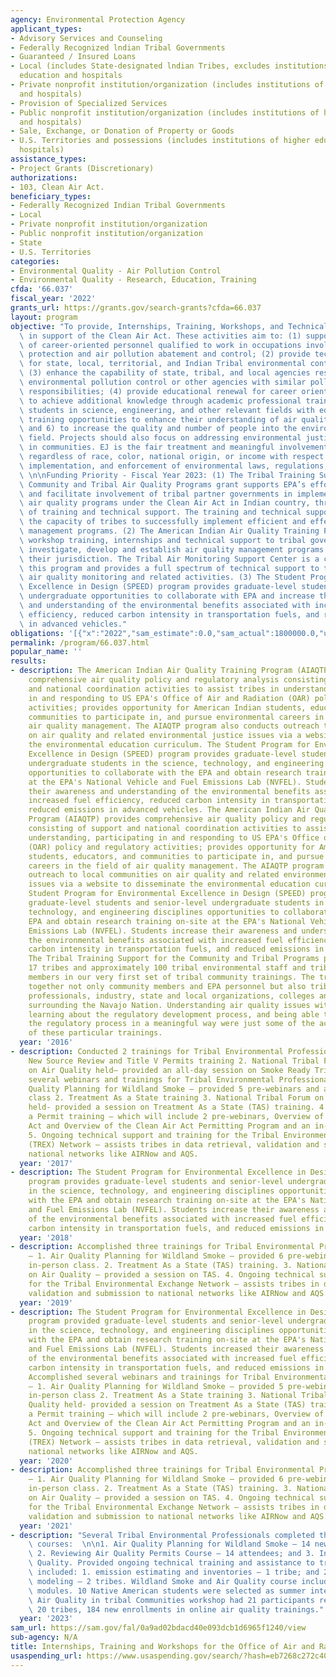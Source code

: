 ```yaml
---
agency: Environmental Protection Agency
applicant_types:
- Advisory Services and Counseling
- Federally Recognized lndian Tribal Governments
- Guaranteed / Insured Loans
- Local (includes State-designated lndian Tribes, excludes institutions of higher
  education and hospitals
- Private nonprofit institution/organization (includes institutions of higher education
  and hospitals)
- Provision of Specialized Services
- Public nonprofit institution/organization (includes institutions of higher education
  and hospitals)
- Sale, Exchange, or Donation of Property or Goods
- U.S. Territories and possessions (includes institutions of higher education and
  hospitals)
assistance_types:
- Project Grants (Discretionary)
authorizations:
- 103, Clean Air Act.
beneficiary_types:
- Federally Recognized Indian Tribal Governments
- Local
- Private nonprofit institution/organization
- Public nonprofit institution/organization
- State
- U.S. Territories
categories:
- Environmental Quality - Air Pollution Control
- Environmental Quality - Research, Education, Training
cfda: '66.037'
fiscal_year: '2022'
grants_url: https://grants.gov/search-grants?cfda=66.037
layout: program
objective: "To provide, Internships, Training, Workshops, and Technical Monitoring\
  \ in support of the Clean Air Act. These activities aim to: (1) support the development\
  \ of career-oriented personnel qualified to work in occupations involving environmental\
  \ protection and air pollution abatement and control; (2) provide technical training\
  \ for state, local, territorial, and Indian Tribal environmental control agencies;\
  \ (3) enhance the capability of state, tribal, and local agencies responsible for\
  \ environmental pollution control or other agencies with similar pollution control\
  \ responsibilities; (4) provide educational renewal for career oriented personnel\
  \ to achieve additional knowledge through academic professional training; (5) provide\
  \ students in science, engineering, and other relevant fields with education and\
  \ training opportunities to enhance their understanding of air quality-related topics;\
  \ and 6) to increase the quality and number of people into the environmental control\
  \ field. Projects should also focus on addressing environmental justice (EJ) concerns\
  \ in communities. EJ is the fair treatment and meaningful involvement of all people\
  \ regardless of race, color, national origin, or income with respect to the development,\
  \ implementation, and enforcement of environmental laws, regulations, and policies.\
  \ \n\nFunding Priority - Fiscal Year 2023: (1) The Tribal Training Support for the\
  \ Community and Tribal Air Quality Programs grant supports EPA’s efforts to encourage\
  \ and facilitate involvement of tribal partner governments in implementing ambient\
  \ air quality programs under the Clean Air Act in Indian country, through the provision\
  \ of training and technical support. The training and technical support will promote\
  \ the capacity of tribes to successfully implement efficient and effective air quality\
  \ management programs. (2) The American Indian Air Quality Training Program provides\
  \ workshop training, internships and technical support to tribal governments to\
  \ investigate, develop and establish air quality management programs for lands under\
  \ their jurisdiction. The Tribal Air Monitoring Support Center is a component of\
  \ this program and provides a full spectrum of technical support to tribes undertaking\
  \ air quality monitoring and related activities. (3) The Student Program for Environmental\
  \ Excellence in Design (SPEED) program provides graduate-level students and senior-level\
  \ undergraduate opportunities to collaborate with EPA and increase their awareness\
  \ and understanding of the environmental benefits associated with increased fuel\
  \ efficiency, reduced carbon intensity in transportation fuels, and reduced emissions\
  \ in advanced vehicles."
obligations: '[{"x":"2022","sam_estimate":0.0,"sam_actual":1800000.0,"usa_spending_actual":1945998.0},{"x":"2023","sam_estimate":1800000.0,"sam_actual":0.0,"usa_spending_actual":2480000.0},{"x":"2024","sam_estimate":1800000.0,"sam_actual":0.0,"usa_spending_actual":1863532.0}]'
permalink: /program/66.037.html
popular_name: ''
results:
- description: The American Indian Air Quality Training Program (AIAQTP) provides
    comprehensive air quality policy and regulatory analysis consisting of support
    and national coordination activities to assist tribes in understanding, participating
    in and responding to US EPA's Office of Air and Radiation (OAR) policy and regulatory
    activities; provides opportunity for American Indian students, educators, and
    communities to participate in, and pursue environmental careers in the field of
    air quality management. The AIAQTP program also conducts outreach to local communities
    on air quality and related environmental justice issues via a website to disseminate
    the environmental education curriculum. The Student Program for Environmental
    Excellence in Design (SPEED) program provides graduate-level students and senior-level
    undergraduate students in the science, technology, and engineering disciplines
    opportunities to collaborate with the EPA and obtain research training on-site
    at the EPA's National Vehicle and Fuel Emissions Lab (NVFEL). Students increase
    their awareness and understanding of the environmental benefits associated with
    increased fuel efficiency, reduced carbon intensity in transportation fuels, and
    reduced emissions in advanced vehicles. The American Indian Air Quality Training
    Program (AIAQTP) provides comprehensive air quality policy and regulatory analysis
    consisting of support and national coordination activities to assist tribes in
    understanding, participating in and responding to US EPA's Office of Air and Radiation
    (OAR) policy and regulatory activities; provides opportunity for American Indian
    students, educators, and communities to participate in, and pursue environmental
    careers in the field of air quality management. The AIAQTP program also conducts
    outreach to local communities on air quality and related environmental justice
    issues via a website to disseminate the environmental education curriculum. The
    Student Program for Environmental Excellence in Design (SPEED) program provides
    graduate-level students and senior-level undergraduate students in the science,
    technology, and engineering disciplines opportunities to collaborate with the
    EPA and obtain research training on-site at the EPA's National Vehicle and Fuel
    Emissions Lab (NVFEL). Students increase their awareness and understanding of
    the environmental benefits associated with increased fuel efficiency, reduced
    carbon intensity in transportation fuels, and reduced emissions in advanced vehicles.
    The Tribal Training Support for the Community and Tribal Programs project supported
    17 tribes and approximately 100 tribal environmental staff and tribal community
    members in our very first set of tribal community trainings. The trainings brought
    together not only community members and EPA personnel but also tribal environmental
    professionals, industry, state and local organizations, colleges and other stakeholders
    surrounding the Navajo Nation. Understanding air quality issues within the community,
    learning about the regulatory development process, and being able to engage in
    the regulatory process in a meaningful way were just some of the accomplishments
    of these particular trainings.
  year: '2016'
- description: Conducted 2 trainings for Tribal Environmental Professionals – 1. Reviewing
    New Source Review and Title V Permits training 2. National Tribal Forum (NTF)
    on Air Quality held– provided an all-day session on Smoke Ready Tribal Communities.  Held
    several webinars and trainings for Tribal Environmental Professionals – 1. Air
    Quality Planning for Wildland Smoke – provided 5 pre-webinars and an in-person
    class 2. Treatment As a State training 3. National Tribal Forum on Air Quality
    held- provided a session on Treatment As a State (TAS) training. 4. Developed
    a Permit training – which will include 2 pre-webinars, Overview of the Clean Air
    Act and Overview of the Clean Air Act Permitting Program and an in-person class.
    5. Ongoing technical support and training for the Tribal Environmental Exchange
    (TREX) Network – assists tribes in data retrieval, validation and submission to
    national networks like AIRNow and AQS.
  year: '2017'
- description: The Student Program for Environmental Excellence in Design (SPEED)
    program provides graduate-level students and senior-level undergraduate students
    in the science, technology, and engineering disciplines opportunities to collaborate
    with the EPA and obtain research training on-site at the EPA's National Vehicle
    and Fuel Emissions Lab (NVFEL). Students increase their awareness and understanding
    of the environmental benefits associated with increased fuel efficiency, reduced
    carbon intensity in transportation fuels, and reduced emissions in advanced vehicles.
  year: '2018'
- description: Accomplished three trainings for Tribal Environmental Professionals
    – 1. Air Quality Planning for Wildland Smoke – provided 6 pre-webinars and an
    in-person class. 2. Treatment As a State (TAS) training. 3. National Tribal Forum
    on Air Quality – provided a session on TAS. 4. Ongoing technical support and training
    for the Tribal Environmental Exchange Network – assists tribes in data retrieval
    validation and submission to national networks like AIRNow and AQS.
  year: '2019'
- description: The Student Program for Environmental Excellence in Design (SPEED)
    program provided graduate-level students and senior-level undergraduate students
    in the science, technology, and engineering disciplines opportunities to collaborate
    with the EPA and obtain research training on-site at the EPA's National Vehicle
    and Fuel Emissions Lab (NVFEL). Students increased their awareness and understanding
    of the environmental benefits associated with increased fuel efficiency, reduced
    carbon intensity in transportation fuels, and reduced emissions in advanced vehicles.
    Accomplished several webinars and trainings for Tribal Environmental Professionals
    – 1. Air Quality Planning for Wildland Smoke – provided 5 pre-webinars and an
    in-person class 2. Treatment As a State training 3. National Tribal Forum on Air
    Quality held- provided a session on Treatment As a State (TAS) training. 4. Developed
    a Permit training – which will include 2 pre-webinars, Overview of the Clean Air
    Act and Overview of the Clean Air Act Permitting Program and an in-person class.
    5. Ongoing technical support and training for the Tribal Environmental Exchange
    (TREX) Network – assists tribes in data retrieval, validation and submission to
    national networks like AIRNow and AQS.
  year: '2020'
- description: Accomplished three trainings for Tribal Environmental Professionals
    – 1. Air Quality Planning for Wildland Smoke – provided 6 pre-webinars and an
    in-person class. 2. Treatment As a State (TAS) training. 3. National Tribal Forum
    on Air Quality – provided a session on TAS. 4. Ongoing technical support and training
    for the Tribal Environmental Exchange Network – assists tribes in data retrieval
    validation and submission to national networks like AIRNow and AQS.
  year: '2021'
- description: "Several Tribal Environmental Professionals completed the following\
    \ courses:  \n\n1. Air Quality Planning for Wildland Smoke – 14 new enrollees;\
    \ 2. Reviewing Air Quality Permits Course – 14 attendees; and 3. Intro to Air\
    \ Quality. Provided ongoing technical training and assistance to tribes which\
    \ included: 1. emission estimating and inventories – 1 tribe; and 2. air quality\
    \ modeling – 2 tribes. Wildland Smoke and Air Quality course includes 4 self-paced\
    \ modules. 10 Native American students were selected as summer interns, Addressing\
    \ Air Quality in tribal Communities workshop had 21 participants representing\
    \ 20 tribes, 184 new enrollments in online air quality trainings."
  year: '2023'
sam_url: https://sam.gov/fal/0a9ad02bdacd40e093dcb1d6965f1240/view
sub-agency: N/A
title: Internships, Training and Workshops for the Office of Air and Radiation
usaspending_url: https://www.usaspending.gov/search/?hash=eb7268c272c40a5a8f9f3a250924b154
---
```

